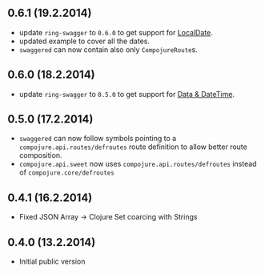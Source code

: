 ## 0.6.1 (19.2.2014)

- update `ring-swagger` to `0.6.0` to get support for [LocalDate](https://github.com/metosin/ring-swagger/blob/master/CHANGELOG.md).
- updated example to cover all the dates.
- `swaggered` can now contain also only `CompojureRoute`s.

## 0.6.0 (18.2.2014)

- update `ring-swagger` to `0.5.0` to get support for [Data & DateTime](https://github.com/metosin/ring-swagger/blob/master/CHANGELOG.md).

## 0.5.0 (17.2.2014)

- `swaggered` can now follow symbols pointing to a `compojure.api.routes/defroutes` route definition to allow better route composition.
- `compojure.api.sweet` now uses `compojure.api.routes/defroutes` instead of `compojure.core/defroutes`

## 0.4.1 (16.2.2014)

- Fixed JSON Array -> Clojure Set coarcing with Strings

## 0.4.0 (13.2.2014)

- Initial public version
